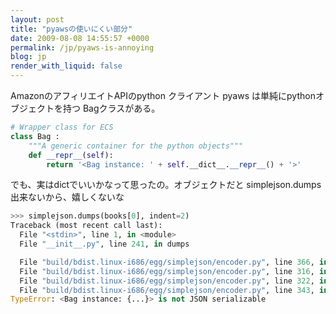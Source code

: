 ```yaml
---
layout: post
title: "pyawsの使いにくい部分"
date: 2009-08-08 14:55:57 +0000
permalink: /jp/pyaws-is-annoying
blog: jp
render_with_liquid: false
---
```


AmazonのアフィリエイトAPIのpython クライアント pyaws は単純にpythonオブジェクトを持つ Bagクラスがある。

``` python
# Wrapper class for ECS
class Bag : 
    """A generic container for the python objects"""
    def __repr__(self):
        return '<Bag instance: ' + self.__dict__.__repr__() + '>'
```

でも、実はdictでいいかなって思ったの。オブジェクトだと simplejson.dumps出来ないから、嬉しくないな

``` python
>>> simplejson.dumps(books[0], indent=2)
Traceback (most recent call last):
  File "<stdin>", line 1, in <module>
  File "__init__.py", line 241, in dumps

  File "build/bdist.linux-i686/egg/simplejson/encoder.py", line 366, in encode
  File "build/bdist.linux-i686/egg/simplejson/encoder.py", line 316, in _iterencode
  File "build/bdist.linux-i686/egg/simplejson/encoder.py", line 322, in _iterencode_default
  File "build/bdist.linux-i686/egg/simplejson/encoder.py", line 343, in default
TypeError: <Bag instance: {...}> is not JSON serializable
```
